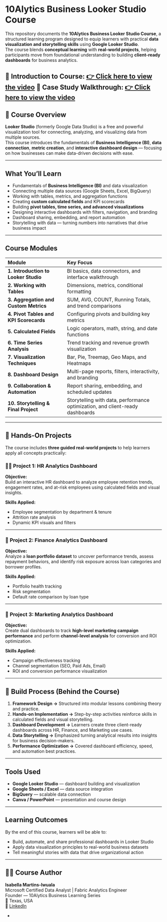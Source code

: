 # 10Alytics Business Looker Studio Course

This repository documents the **10Alytics Business Looker Studio Course**, a structured learning program designed to equip learners with practical **data visualization and storytelling skills** using **Google Looker Studio**.  
The course blends **conceptual learning** with **real-world projects**, helping participants move from foundational understanding to building **client-ready dashboards** for business analytics.

🎥 **Introduction to Course:** [👉 Click here to view the video](https://drive.google.com/drive/folders/1PLLOl9qcAwhV131-0AhW2SqAoSIMX27E?usp=drive_link)
🎥 **Case Study Walkthrough:** [👉 Click here to view the video](https://drive.google.com/drive/folders/1PLLOl9qcAwhV131-0AhW2SqAoSIMX27E?usp=drive_link)
---

## 🎯 Course Overview

**Looker Studio** (formerly Google Data Studio) is a free and powerful visualization tool for connecting, analyzing, and visualizing data from multiple sources.  
This course introduces the fundamentals of **Business Intelligence (BI)**, **data connection**, **metric creation**, and **interactive dashboard design** — focusing on how businesses can make data-driven decisions with ease.

---

##  What You’ll Learn

- Fundamentals of **Business Intelligence (BI)** and data visualization  
- Connecting multiple data sources (Google Sheets, Excel, BigQuery)  
- Working with tables, metrics, and aggregation functions  
- Creating **custom calculated fields** and KPI scorecards  
- Building **pivot tables, time series, and advanced visualizations**  
- Designing interactive dashboards with filters, navigation, and branding  
- Dashboard sharing, embedding, and report automation  
- Storytelling with data — turning numbers into narratives that drive business impact  

---

##  Course Modules

| **Module** | **Key Focus** |
|:------------|:---------------------------------------------|
| **1. Introduction to Looker Studio** | BI basics, data connectors, and interface walkthrough |
| **2. Working with Tables** | Dimensions, metrics, conditional formatting |
| **3. Aggregation and Custom Metrics** | SUM, AVG, COUNT, Running Totals, and trend comparisons |
| **4. Pivot Tables and KPI Scorecards** | Configuring pivots and building key metrics |
| **5. Calculated Fields** | Logic operators, math, string, and date functions |
| **6. Time Series Analysis** | Trend tracking and revenue growth visualization |
| **7. Visualization Techniques** | Bar, Pie, Treemap, Geo Maps, and Heatmaps |
| **8. Dashboard Design** | Multi-page reports, filters, interactivity, and branding |
| **9. Collaboration & Automation** | Report sharing, embedding, and scheduled updates |
| **10. Storytelling & Final Project** | Storytelling with data, performance optimization, and client-ready dashboards |

---

## 🧰 Hands-On Projects

The course includes **three guided real-world projects** to help learners apply all concepts practically:

### 🧑‍💼 **Project 1: HR Analytics Dashboard**
**Objective:**  
Build an interactive HR dashboard to analyze employee retention trends, engagement rates, and at-risk employees using calculated fields and visual insights.

**Skills Applied:**  
- Employee segmentation by department & tenure  
- Attrition rate analysis  
- Dynamic KPI visuals and filters  

---

### 💸 **Project 2: Finance Analytics Dashboard**
**Objective:**  
Analyze a **loan portfolio dataset** to uncover performance trends, assess repayment behaviors, and identify risk exposure across loan categories and borrower profiles.

**Skills Applied:**  
- Portfolio health tracking  
- Risk segmentation  
- Default rate comparison by loan type  

---

### 📢 **Project 3: Marketing Analytics Dashboard**
**Objective:**  
Create dual dashboards to track **high-level marketing campaign performance** and perform **channel-level analysis** for conversion and ROI optimization.

**Skills Applied:**  
- Campaign effectiveness tracking  
- Channel segmentation (SEO, Paid Ads, Email)  
- ROI and conversion performance visualization  

---

## 🧱 Build Process (Behind the Course)

1. **Framework Design →** Structured into  modular lessons combining theory and practice.  
2. **Hands-on Implementation →** Step-by-step activities reinforce skills in calculated fields and visual storytelling.  
3. **Dashboard Development →** Learners create three client-ready dashboards across HR, Finance, and Marketing use cases.  
4. **Data Storytelling →** Emphasized turning analytical results into insights for business decision-makers.  
5. **Performance Optimization →** Covered dashboard efficiency, speed, and automation best practices.

---

##  Tools Used

- **Google Looker Studio** — dashboard building and visualization  
- **Google Sheets / Excel** — data source integration  
- **BigQuery** — scalable data connection  
- **Canva / PowerPoint** — presentation and course design  

---

##  Learning Outcomes

By the end of this course, learners will be able to:
- Build, automate, and share professional dashboards in Looker Studio  
- Apply data visualization principles to real-world business datasets  
- Tell meaningful stories with data that drive organizational action  

---

## 👩‍💻 Course Author

**Isabella Martins-Iwuala**  
Microsoft Certified Data Analyst | Fabric Analytics Engineer  
Founder — 10Alytics Business Learning Series  
📍 Texas, USA  
🔗 [LinkedIn](https://www.linkedin.com/in/martins-isabella-/)

-
